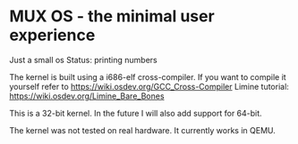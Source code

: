 # MUX OS - the minimal user experience
Just a small os
Status: printing numbers

The kernel is built using a i686-elf cross-compiler.
If you want to compile it yourself refer to https://wiki.osdev.org/GCC_Cross-Compiler
Limine tutorial: https://wiki.osdev.org/Limine_Bare_Bones

This is a 32-bit kernel. In the future I will also add support for 64-bit.

The kernel was not tested on real hardware. It currently works in QEMU.

